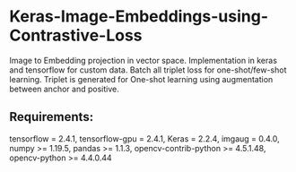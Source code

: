 # Keras-Image-Embeddings-using-Contrastive-Loss
Image to Embedding projection in vector space.
Implementation in keras and tensorflow  for custom data.
Batch all triplet loss for one-shot/few-shot learning.
Triplet is generated for One-shot learning using augmentation between anchor and positive.


## Requirements:
tensorflow                =  2.4.1,
tensorflow-gpu            =  2.4.1,
Keras                     =  2.2.4,
imgaug                    =  0.4.0,
numpy                     >= 1.19.5,
pandas                    >= 1.1.3,
opencv-contrib-python     >= 4.5.1.48,
opencv-python             >= 4.4.0.44
